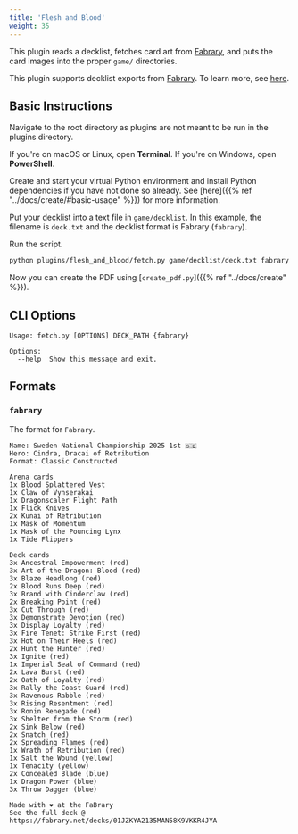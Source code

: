 ```yaml
---
title: 'Flesh and Blood'
weight: 35
---
```


This plugin reads a decklist, fetches card art from [Fabrary](https://fabrary.net/), and puts the card images into the proper `game/` directories.

This plugin supports decklist exports from [Fabrary](https://fabrary.net/). To learn more, see [here](#formats).

## Basic Instructions

Navigate to the root directory as plugins are not meant to be run in the plugins directory.

If you're on macOS or Linux, open **Terminal**. If you're on Windows, open **PowerShell**.

Create and start your virtual Python environment and install Python dependencies if you have not done so already. See [here]({{% ref "../docs/create/#basic-usage" %}}) for more information.

Put your decklist into a text file in `game/decklist`. In this example, the filename is `deck.txt` and the decklist format is Fabrary (`fabrary`).

Run the script.

```sh
python plugins/flesh_and_blood/fetch.py game/decklist/deck.txt fabrary
```

Now you can create the PDF using [`create_pdf.py`]({{% ref "../docs/create" %}}).

## CLI Options

```
Usage: fetch.py [OPTIONS] DECK_PATH {fabrary}

Options:
  --help  Show this message and exit.
```

## Formats

### `fabrary`

The format for ``Fabrary``.

```
Name: Sweden National Championship 2025 1st 🇸🇪
Hero: Cindra, Dracai of Retribution
Format: Classic Constructed

Arena cards
1x Blood Splattered Vest
1x Claw of Vynserakai
1x Dragonscaler Flight Path
1x Flick Knives
2x Kunai of Retribution
1x Mask of Momentum
1x Mask of the Pouncing Lynx
1x Tide Flippers

Deck cards
3x Ancestral Empowerment (red)
3x Art of the Dragon: Blood (red)
3x Blaze Headlong (red)
2x Blood Runs Deep (red)
3x Brand with Cinderclaw (red)
2x Breaking Point (red)
3x Cut Through (red)
3x Demonstrate Devotion (red)
3x Display Loyalty (red)
3x Fire Tenet: Strike First (red)
3x Hot on Their Heels (red)
2x Hunt the Hunter (red)
3x Ignite (red)
1x Imperial Seal of Command (red)
2x Lava Burst (red)
2x Oath of Loyalty (red)
3x Rally the Coast Guard (red)
3x Ravenous Rabble (red)
3x Rising Resentment (red)
3x Ronin Renegade (red)
3x Shelter from the Storm (red)
2x Sink Below (red)
2x Snatch (red)
2x Spreading Flames (red)
1x Wrath of Retribution (red)
1x Salt the Wound (yellow)
1x Tenacity (yellow)
2x Concealed Blade (blue)
1x Dragon Power (blue)
3x Throw Dagger (blue)

Made with ❤️ at the FaBrary
See the full deck @ https://fabrary.net/decks/01JZKYA2135MAN58K9VKKR4JYA
```